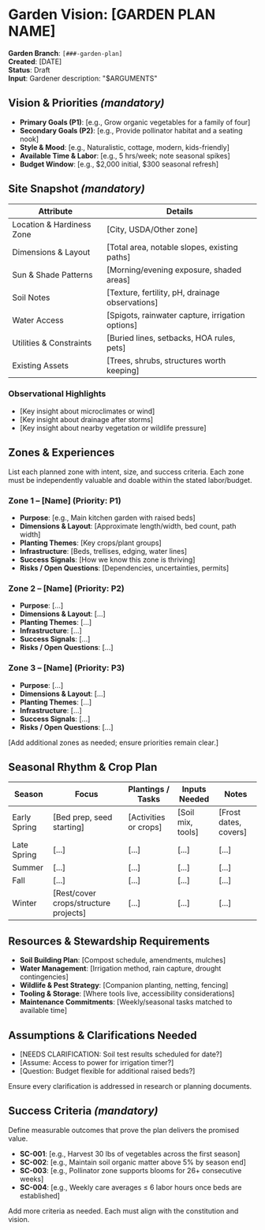# Garden Vision: [GARDEN PLAN NAME]

**Garden Branch**: `[###-garden-plan]`  
**Created**: [DATE]  
**Status**: Draft  
**Input**: Gardener description: "$ARGUMENTS"

## Vision & Priorities *(mandatory)*

<!--
  Capture the gardener’s dream in their own words. Anchor on purpose, style,
  and how the space should feel and function. Summaries must tie back to the
  constitution (zones with purpose, seasonal rhythm, resource stewardship).
-->

- **Primary Goals (P1)**: [e.g., Grow organic vegetables for a family of four]
- **Secondary Goals (P2)**: [e.g., Provide pollinator habitat and a seating nook]
- **Style & Mood**: [e.g., Naturalistic, cottage, modern, kids-friendly]
- **Available Time & Labor**: [e.g., 5 hrs/week; note seasonal spikes]
- **Budget Window**: [e.g., $2,000 initial, $300 seasonal refresh]

## Site Snapshot *(mandatory)*

| Attribute | Details |
|-----------|---------|
| Location & Hardiness Zone | [City, USDA/Other zone] |
| Dimensions & Layout | [Total area, notable slopes, existing paths] |
| Sun & Shade Patterns | [Morning/evening exposure, shaded areas] |
| Soil Notes | [Texture, fertility, pH, drainage observations] |
| Water Access | [Spigots, rainwater capture, irrigation options] |
| Utilities & Constraints | [Buried lines, setbacks, HOA rules, pets] |
| Existing Assets | [Trees, shrubs, structures worth keeping] |

### Observational Highlights

- [Key insight about microclimates or wind]
- [Key insight about drainage after storms]
- [Key insight about nearby vegetation or wildlife pressure]

## Zones & Experiences

List each planned zone with intent, size, and success criteria. Each zone must be independently valuable and doable within the stated labor/budget.

### Zone 1 – [Name] (Priority: P1)

- **Purpose**: [e.g., Main kitchen garden with raised beds]
- **Dimensions & Layout**: [Approximate length/width, bed count, path width]
- **Planting Themes**: [Key crops/plant groups]
- **Infrastructure**: [Beds, trellises, edging, water lines]
- **Success Signals**: [How we know this zone is thriving]
- **Risks / Open Questions**: [Dependencies, uncertainties, permits]

### Zone 2 – [Name] (Priority: P2)

- **Purpose**: [...]
- **Dimensions & Layout**: [...]
- **Planting Themes**: [...]
- **Infrastructure**: [...]
- **Success Signals**: [...]
- **Risks / Open Questions**: [...]

### Zone 3 – [Name] (Priority: P3)

- **Purpose**: [...]
- **Dimensions & Layout**: [...]
- **Planting Themes**: [...]
- **Infrastructure**: [...]
- **Success Signals**: [...]
- **Risks / Open Questions**: [...]

[Add additional zones as needed; ensure priorities remain clear.]

## Seasonal Rhythm & Crop Plan

| Season | Focus | Plantings / Tasks | Inputs Needed | Notes |
|--------|-------|-------------------|---------------|-------|
| Early Spring | [Bed prep, seed starting] | [Activities or crops] | [Soil mix, tools] | [Frost dates, covers] |
| Late Spring | [...] | [...] | [...] | [...] |
| Summer | [...] | [...] | [...] | [...] |
| Fall | [...] | [...] | [...] | [...] |
| Winter | [Rest/cover crops/structure projects] | [...] | [...] | [...] |

## Resources & Stewardship Requirements

- **Soil Building Plan**: [Compost schedule, amendments, mulches]
- **Water Management**: [Irrigation method, rain capture, drought contingencies]
- **Wildlife & Pest Strategy**: [Companion planting, netting, fencing]
- **Tooling & Storage**: [Where tools live, accessibility considerations]
- **Maintenance Commitments**: [Weekly/seasonal tasks matched to available time]

## Assumptions & Clarifications Needed

- [NEEDS CLARIFICATION: Soil test results scheduled for date?]
- [Assume: Access to power for irrigation timer?]
- [Question: Budget flexible for additional raised beds?]

Ensure every clarification is addressed in research or planning documents.

## Success Criteria *(mandatory)*

Define measurable outcomes that prove the plan delivers the promised value.

- **SC-001**: [e.g., Harvest 30 lbs of vegetables across the first season]
- **SC-002**: [e.g., Maintain soil organic matter above 5% by season end]
- **SC-003**: [e.g., Pollinator zone supports blooms for 26+ consecutive weeks]
- **SC-004**: [e.g., Weekly care averages ≤ 6 labor hours once beds are established]

Add more criteria as needed. Each must align with the constitution and vision.
